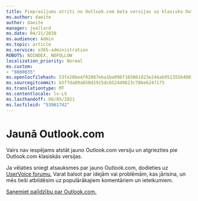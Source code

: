 ```yaml
---
title: Pieprasījums atriti no Outlook.com beta versijas uz klasisko Outlook.com
ms.author: daeite
author: daeite
manager: joallard
ms.date: 04/21/2020
ms.audience: Admin
ms.topic: article
ms.service: o365-administration
ROBOTS: NOINDEX, NOFOLLOW
localization_priority: Normal
ms.custom:
- "8000035"
ms.openlocfilehash: 53fe28be4f02087eba1ba096f165801d23e244ab95135564801f6e9dec231c9c
ms.sourcegitcommit: b5f7da89a650d2915dc652449623c78be6247175
ms.translationtype: MT
ms.contentlocale: lv-LV
ms.lasthandoff: 08/05/2021
ms.locfileid: "53961742"
---
```

# <a name="the-new-outlookcom"></a>Jaunā Outlook.com

Vairs nav iespējams atstāt jauno Outlook.com versiju un atgriezties pie Outlook.com klasiskās versijas.

Ja vēlaties sniegt atsauksmes par jauno Outlook.com, dodieties uz [UserVoice forumu.](https://go.microsoft.com/fwlink/p/?linkid=851599) Varat balsot par idejām vai problēmām, kas jārisina, un mēs tieši atbildēsim uz populārākajiem komentāriem un ieteikumiem.

[Saņemiet palīdzību par Outlook.com.](https://support.office.com/article/40676ad0-c831-45ac-a023-5be633be798d?wt.mc_id=Office_Outlook_com_Alchemy)